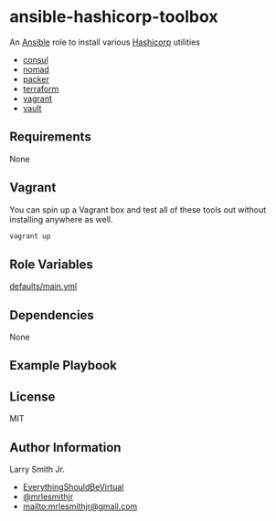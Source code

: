 # ansible-hashicorp-toolbox

An [Ansible](https://www.ansible.com) role to install various [Hashicorp](https://www.hashicorp.com/) utilities

-   [consul](https://www.consul.io/)
-   [nomad](https://www.nomadproject.io/)
-   [packer](https://www.packer.io/)
-   [terraform](https://www.terraform.io/)
-   [vagrant](https://www.vagrantup.com/)
-   [vault](https://www.vaultproject.io/)

## Requirements

None

## Vagrant

You can spin up a Vagrant box and test all of these tools out without
installing anywhere as well.

```bash
vagrant up
```

## Role Variables

[defaults/main.yml](defaults/main.yml)

## Dependencies

None

## Example Playbook

## License

MIT

## Author Information

Larry Smith Jr.

-   [EverythingShouldBeVirtual](http://everythingshouldbevirtual.com)
-   [@mrlesmithjr](https://www.twitter.com/mrlesmithjr)
-   <mailto:mrlesmithjr@gmail.com>
